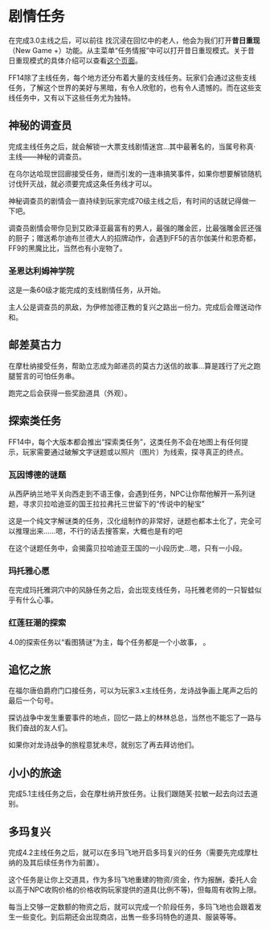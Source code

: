 # 剧情任务

在完成3.0主线<Quest type="main" name="苍穹之禁城" />之后，可以前往<Pos name="西萨纳兰" :x="12.0" :y="14.0" /> 找沉浸在回忆中的老人，他会为我们打开**昔日重现**（New Game +）功能。从主菜单“任务情报”中可以打开昔日重现模式。关于昔日重现模式的具体介绍可以查看[这个页面](https://ff14.huijiwiki.com/wiki/%E6%98%94%E6%97%A5%E9%87%8D%E7%8E%B0)。


FF14除了主线任务，每个地方还分布着大量的支线任务。玩家们会通过这些支线任务，了解这个世界的美好与黑暗，有令人欣慰的，也有令人遗憾的。而在这些支线任务中，又有以下这些任务尤为独特。

## 神秘的调查员

完成主线任务<Quest type="main" name="超越幻想，究极神兵" />之后，就会解锁一大票支线剧情迷宫…其中最著名的，当属号称真·主线——神秘的调查员。

在乌尔达哈现世回廊接受任务<Quest type="plus" name="神秘的调查员" />，继而引发的一连串搞笑事件，如果你想要解锁随机讨伐歼灭战，就必须要完成这条任务线才可以。

神秘调查员的剧情会一直持续到玩家完成70级主线之后，有时间的话就记得做一下吧。

调查员剧情会带你见到艾欧泽亚最富有的男人，最强的雕金匠，比最强雕金匠还强的厨子；赠送希尔迪布兰德大人的招牌动作，会遇到FF5的吉尔伽美什和恩奇都，FF9的黑魔比比，当然也有小宠物了。

### 圣恩达利姆神学院

这是一条60级才能完成的支线剧情任务，从<quest name="缺少的书" />开始。

主人公是调查员的夙敌，为伊修加德正教的复兴之路出一份力。完成后会赠送动作和<item name="神学院制服" />。

## 邮差莫古力

在摩杜纳接受<Quest name="神出鬼没的邮递员" />任务，帮助立志成为邮递员的莫古力送信的故事…算是践行了光之跑腿誓言的可怕任务串。

跑完之后会获得一些奖励道具（外观）。

## 探索类任务

FF14中，每个大版本都会推出“探索类任务”，这类任务不会在地图上有任何提示，玩家需要通过破解文字谜题或以照片（图片）为线索，探寻真正的终点。

### 瓦因博德的谜题

从西萨纳兰地平关向西走到不语王像，会遇到任务<quest name="瓦因博德的谜题" />，NPC让你帮他解开一系列谜题，寻求贝拉哈迪亚的国王拉拉弗托三世留下的“传说中的秘宝”

这是一个纯文字解谜类的任务，汉化组制作的非常好，谜题也都本土化了，完全可以推理出来……嗯，不行的话去搜答案，大概也是有的吧

在这个谜题任务中，会揭露贝拉哈迪亚王国的一小段历史…嗯，只有一小段。

### 玛托雅心愿

在完成玛托雅洞穴中的风脉任务之后，会出现支线任务<quest name="第一个愿望" />，马托雅老师的一只智蛙似乎有什么心事。

### 红莲狂潮的探索

4.0的探索任务以“看图猜谜”为主，每个任务都是一个小故事，<quest name="少女眼中的景色" /> <quest name="致心爱之人" /> <quest name="摇响铃铛" />。

## 追忆之旅

在福尔唐伯爵府门口接任务<quest name="追忆之旅" />，可以为玩家3.x主线任务，龙诗战争画上尾声之后的最后一个句号。

探访战争中发生重要事件的地点，回忆一路上的林林总总，当然也不能忘了一路与我们奋战的友人们。

如果你对龙诗战争的旅程意犹未尽，就别忘了再去拜访他们。

## 小小的旅途

完成5.1主线任务<Quest type="main" name="纯白誓约、漆黑密约" />之后，会在摩杜纳开放任务<quest name="小小的旅途" />。让我们跟随芙·拉敏一起去向过去道别。

## 多玛复兴

完成4.2主线任务<quest name="有人欢喜有人忧" type="main"/>之后，就可以在多玛飞地开启多玛复兴的任务<quest name="君臣之义" type="plus" />（需要先完成摩杜纳的<quest name="沉睡在废弃营地的宝藏" />及其后续任务作为前置）。

这个任务是让你上交道具，作为多玛飞地重建的物资/资金，作为报酬，委托人会以高于NPC收购价格的价格收购玩家提供的道具(比例不等)，但每周有收购上限。

每当上交够一定数额的物资之后，就可以完成一个阶段任务，多玛飞地也会跟着发生一些变化。到后期还会出现商店，出售一些多玛特色的道具、服装等等。